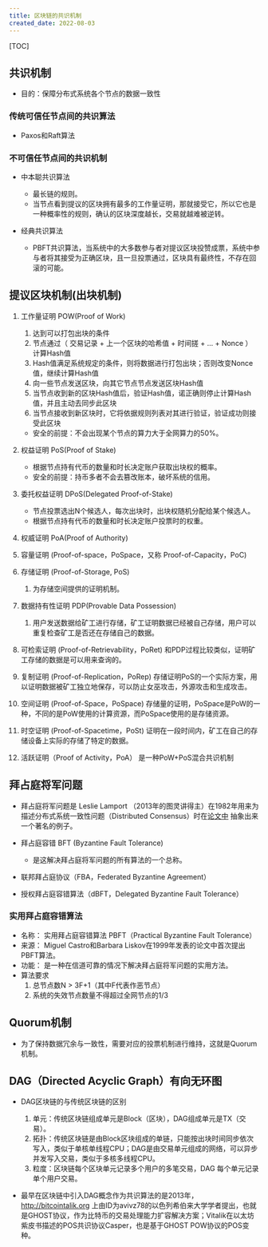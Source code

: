 ```yaml
---
title: 区块链的共识机制
created_date: 2022-08-03
---
```


[TOC]

## 共识机制
- 目的：保障分布式系统各个节点的数据一致性

### 传统可信任节点间的共识算法
- Paxos和Raft算法

### 不可信任节点间的共识机制
- 中本聪共识算法
    - 最长链的规则。
    - 当节点看到提议的区块拥有最多的工作量证明，那就接受它，所以它也是一种概率性的规则，确认的区块深度越长，交易就越难被逆转。

- 经典共识算法
    - PBFT共识算法，当系统中的大多数参与者对提议区块投赞成票，系统中参与者将其接受为正确区块，且一旦投票通过，区块具有最终性，不存在回滚的可能。


## 提议区块机制(出块机制)
1. 工作量证明 POW(Proof of Work)
    1. 达到可以打包出块的条件
    2. 节点通过（ 交易记录 + 上一个区块的哈希值 + 时间搓 + ... + Nonce ） 计算Hash值
    3. Hash值满足系统规定的条件，则将数据进行打包出块；否则改变Nonce值，继续计算Hash值
    4. 向一些节点发送区块，向其它节点节点发送区块Hash值
    5. 当节点收到新的区块Hash值后，验证Hash值，诺正确则停止计算Hash值，并且主动去同步此区块
    6. 当节点接收到新区块时，它将依据规则列表对其进行验证，验证成功则接受此区块
    - 安全的前提：不会出现某个节点的算力大于全网算力的50%。

2. 权益证明 PoS(Proof of Stake)
    - 根据节点持有代币的数量和时长决定账户获取出块权的概率。
    - 安全的前提：持币多者不会去篡改账本，破坏系统的信用。

3. 委托权益证明 DPoS(Delegated Proof-of-Stake)
    - 节点投票选出N个候选人，每次出块时，出块权随机分配给某个候选人。
    - 根据节点持有代币的数量和时长决定账户投票时的权重。

4. 权威证明 PoA(Proof of Authority)

5. 容量证明 (Proof-of-space，PoSpace，又称 Proof-of-Capacity，PoC)

6. 存储证明 (Proof-of-Storage, PoS)
    1. 为存储空间提供的证明机制。

7. 数据持有性证明 PDP(Provable Data Possession)
    1. 用户发送数据给矿工进行存储，矿工证明数据已经被自己存储，用户可以重复检查矿工是否还在存储自己的数据。

8. 可检索证明 (Proof-of-Retrievability，PoRet) 和PDP过程比较类似，证明矿工存储的数据是可以用来查询的。
9. 复制证明 (Proof-of-Replication，PoRep) 存储证明PoS的一个实际方案，用以证明数据被矿工独立地保存，可以防止女巫攻击，外源攻击和生成攻击。
10. 空间证明 (Proof-of-Space，PoSpace) 存储量的证明，PoSpace是PoW的一种，不同的是PoW使用的计算资源，而PoSpace使用的是存储资源。
11. 时空证明 (Proof-of-Spacetime，PoSt) 证明在一段时间内，矿工在自己的存储设备上实际的存储了特定的数据。

12. 活跃证明（Proof of Activity，PoA） 是一种PoW+PoS混合共识机制


## 拜占庭将军问题

- 拜占庭将军问题是 Leslie Lamport （2013年的图灵讲得主）在1982年用来为描述分布式系统一致性问题（Distributed Consensus）时在[论文中](http://lamport.azurewebsites.net/pubs/byz.pdf) 抽象出来一个著名的例子。 

- 拜占庭容错 BFT (Byzantine Fault Tolerance) 
    - 是这解决拜占庭将军问题的所有算法的一个总称。

- 联邦拜占庭协议（FBA，Federated Byzantine Agreement）

- 授权拜占庭容错算法（dBFT，Delegated Byzantine Fault Tolerance）

### 实用拜占庭容错算法
- 名称： 实用拜占庭容错算法 PBFT（Practical Byzantine Fault Tolerance）
- 来源： Miguel Castro和Barbara Liskov在1999年发表的论文中首次提出PBFT算法。
- 功能： 是一种在信道可靠的情况下解决拜占庭将军问题的实用方法。
- 算法要求
    1. 总节点数N > 3F+1（其中F代表作恶节点）
    2. 系统的失效节点数量不得超过全网节点的1/3

## Quorum机制
- 为了保持数据冗余与一致性，需要对应的投票机制进行维持，这就是Quorum机制。


## DAG（Directed Acyclic Graph）有向无环图
- DAG区块链的与传统区块链的区别
    1. 单元：传统区块链组成单元是Block（区块），DAG组成单元是TX（交易）。
    2. 拓扑：传统区块链是由Block区块组成的单链，只能按出块时间同步依次写入，类似于单核单线程CPU；DAG是由交易单元组成的网络，可以异步并发写入交易，类似于多核多线程CPU。
    3. 粒度：区块链每个区块单元记录多个用户的多笔交易，DAG 每个单元记录单个用户交易。

- 最早在区块链中引入DAG概念作为共识算法的是2013年，http://bitcointalik.org 上由ID为avivz78的以色列希伯来大学学者提出，也就是GHOST协议，作为比特币的交易处理能力扩容解决方案；Vitalik在以太坊紫皮书描述的POS共识协议Casper，也是基于GHOST POW协议的POS变种。